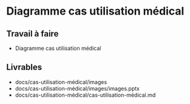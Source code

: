 # Diagramme cas utilisation médical

## Travail à faire 

- Diagramme cas utilisation médical

## Livrables

- docs/cas-utilisation-médical/images
- docs/cas-utilisation-médical/images/images.pptx
- docs/cas-utilisation-médical/cas-utilisation-médical.md